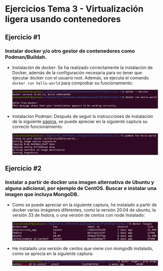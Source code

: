 # Ejercicios Tema 3 - Virtualización ligera usando contenedores

## Ejercicio #1
### Instalar docker y/o otro gestor de contenedores como Podman/Buildah.

- Instalación de docker: Se ha realizado correctamente la instalación de Docker, además de la configuración necesaria para no tener que ejecutar docker con el usuario root. Además, se ejecuta el comando `docker run hello-world` para comprobar su funcionamiento:

    ![screenshot_T3_E1_1](capturas/screenshot_T3_E1_1.png)

- Instalación Podman: Después de seguir ls instrucciones de instalación de la siguiente [página](https://podman.io/getting-started/installation), se puede apreciar en la siguiente captura su correcto funcionamiento:

    ![screenshot_T3_E1_2](capturas/screenshot_T3_E1_2.png)


## Ejercicio #2
### Instalar a partir de docker una imagen alternativa de Ubuntu y alguna adicional, por ejemplo de CentOS. Buscar e instalar una imagen que incluya MongoDB.

- Como se puede apreciar en la siguiente captura, he instalado a partir de docker varias imágenes diferentes, como la versión 20.04 de ubuntu, la versión 33 de fedora, o una versión de centos con node instalado:
  
    ![screenshot_T3_E2_1](capturas/screenshot_T3_E2_1.png)

- He instalado una versión de centos que viene con mongodb instalado, como se aprecia en la siguiente captura:

    ![screenshot_T3_E2_2](capturas/screenshot_T3_E2_2.png)